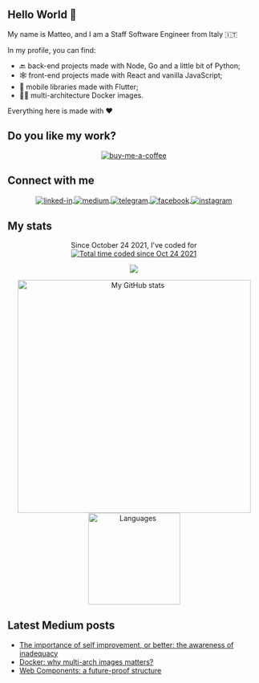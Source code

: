 ## Hello World 👋
My name is Matteo, and I am a Staff Software Engineer from Italy 🇮🇹

In my profile, you can find:
- 🔙 back-end projects made with Node, Go and a little bit of Python;
- 🕸️ front-end projects made with React and vanilla JavaScript;
- 📱 mobile libraries made with Flutter;
- 👨‍💻 multi-architecture Docker images.

Everything here is made with ❤️

## Do you like my work?
<p align="center">
    <a href="https://www.buymeacoffee.com/ilteoood">
        <img align="center" alt="buy-me-a-coffee" src="https://img.shields.io/badge/-buy_me_a%C2%A0coffee-gray?logo=buy-me-a-coffee">
        </img>
    </a>
</p>

## Connect with me

<p align="center">
    <a href="https://www.linkedin.com/in/ilteoood/">
        <img align="center" alt="linked-in" src="https://img.shields.io/badge/linkedin-%230077B5.svg?&style=for-the-badge&logo=linkedin&logoColor=white" />
    </a>
    <a href="https://ilteoood.medium.com/">
        <img align="center" alt="medium" src="https://img.shields.io/badge/medium-%2312100E.svg?&style=for-the-badge&logo=medium&logoColor=white" />
    </a>
    <a href="https://t.me/ilteoood">
        <img align="center" alt="telegram" src="https://img.shields.io/badge/Telegram-2CA5E0?style=for-the-badge&logo=telegram&logoColor=white" />
    </a>
    <a href="https://facebook.com/iLTeoooD">
        <img align="center" alt="facebook" src="https://img.shields.io/badge/facebook-%231877F2.svg?&style=for-the-badge&logo=facebook&logoColor=white" />
    </a>
    <a href="https://www.instagram.com/_ilteoood">
        <img align="center" alt="instagram" src="https://img.shields.io/badge/Instagram-E4405F?style=for-the-badge&logo=instagram&logoColor=white" />
    </a>
</p>

## My stats
    
<p align="center">
    Since October 24 2021, I've coded for
    <a href="https://wakatime.com/@fba5a693-116a-42fa-99fa-f644541f16b3"><img src="https://wakatime.com/badge/user/fba5a693-116a-42fa-99fa-f644541f16b3.svg" alt="Total time coded since Oct 24 2021" /></a>
</p>
<a href="https://github.com/ilteoood">
    <p align="center">
        <img src="https://github-profile-trophy.vercel.app/?username=ilteoood&column=7&theme=onedark"/>
    </p>
</a>
<a align="center" href="https://github.com/ilteoood">
  <p align="center">
    <img src="https://github-readme-stats.vercel.app/api?username=ilteoood&show_icons=true&count_private=true&theme=tokyonight" alt="My GitHub stats" width="465"/>
    <img src="https://github-readme-stats.vercel.app/api/top-langs/?username=ilteoood&layout=compact&langs_count=10&theme=tokyonight" alt="Languages" height="183">
  </p>
</a>

## Latest Medium posts
<!-- BLOG-POST-LIST:START -->
- [The importance of self improvement, or better: the awareness of inadequacy](https://ilteoood.medium.com/the-importance-of-self-improvement-or-better-the-awareness-of-inadequacy-b6c17026c720?source=rss-27550b4b72c1------2)
- [Docker: why multi-arch images matters?](https://medium.com/gft-engineering/docker-why-multi-arch-images-matters-927397a5be2e?source=rss-27550b4b72c1------2)
- [Web Components: a future-proof structure](https://medium.com/gft-engineering/web-components-a-future-proof-structure-5db3865fa31?source=rss-27550b4b72c1------2)
<!-- BLOG-POST-LIST:END -->
